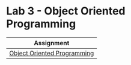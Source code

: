 # Lab 3 - Object Oriented Programming

|Assignment |
|:------:|
|[Object Oriented Programming](Object_Oriented_Programming)|
